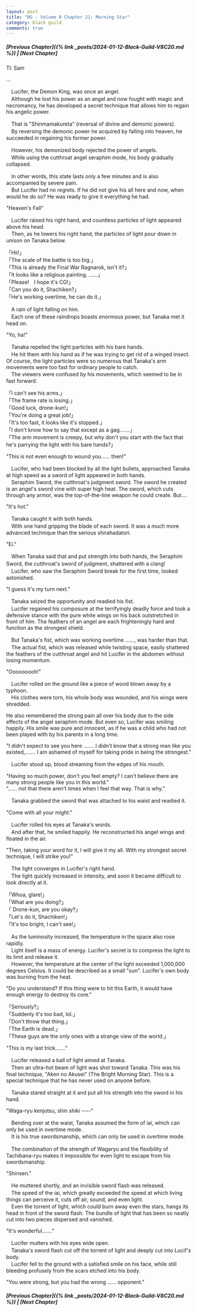 ```yaml
---
layout: post
title: "BG - Volume 8 Chapter 21: Morning Star"
category: black guild
comments: true
---
```


##### [Previous Chapter]({% link _posts/2024-01-12-Black-Guild-V8C20.md %}) \| [Next Chapter]


Tl: Sam


…



　Lucifer, the Demon King, was once an angel.    
　Although he lost his power as an angel and now fought with magic and necromancy, he has developed a secret technique that allows him to regain his angelic power.

　That is "Shinmamakureta" (reversal of divine and demonic powers).    
　By reversing the demonic power he acquired by falling into heaven, he succeeded in regaining his former power.
<!--more-->

　However, his demonized body rejected the power of angels.    
　While using the cutthroat angel seraphim mode, his body gradually collapsed.

　In other words, this state lasts only a few minutes and is also accompanied by severe pain.     
　But Lucifer had no regrets. If he did not give his all here and now, when would he do so? He was ready to give it everything he had.

"Heaven's Fall"

　Lucifer raised his right hand, and countless particles of light appeared above his head.    
　Then, as he lowers his right hand, the particles of light pour down in unison on Tanaka below.

「Hii!」    
「The scale of the battle is too big.」     
「This is already the Final War Ragnarok, isn't it?」    
「It looks like a religious painting. ......」      
「Please!　I hope it's CG!」    
「Can you do it, Shachiken?」    
「He's working overtime, he can do it.」

　A rain of light falling on him.     
　Each one of these raindrops boasts enormous power, but Tanaka met it head on.

"Yo, ha!"

　Tanaka repelled the light particles with his bare hands.    
　He hit them with his hand as if he was trying to get rid of a winged insect. Of course, the light particles were so numerous that Tanaka's arm movements were too fast for ordinary people to catch.     
　The viewers were confused by his movements, which seemed to be in fast forward.

「I can't see his arms.」      
「The frame rate is losing.」   
「Good luck, drone-kun!」    
「You're doing a great job!」    
「It's too fast, it looks like it's stopped.」    
「I don't know how to say that except as a gag.......」    
「The arm movement is creepy, but why don't you start with the fact that he's parrying the light with his bare hands?」    

"This is not even enough to wound you...... then!"

　Lucifer, who had been blocked by all the light bullets, approached Tanaka at high speed as a sword of light appeared in both hands.    
　Seraphim Sword, the cutthroat's judgment sword. The sword he created is an angel's sword vine with super high heat. The sword, which cuts through any armor, was the top-of-the-line weapon he could create. But....

"It's hot."

　Tanaka caught it with both hands.    
　With one hand gripping the blade of each sword. It was a much more advanced technique than the serious shirahadatori.

"Ei."

　When Tanaka said that and put strength into both hands, the Seraphim Sword, the cutthroat's sword of judgment, shattered with a clang!　      
　Lucifer, who saw the Seraphim Sword break for the first time, looked astonished. 

"I guess it's my turn next."

　Tanaka seized the opportunity and readied his fist.    
　Lucifer regained his composure at the terrifyingly deadly force and took a defensive stance with the pure white wings on his back outstretched in front of him. The feathers of an angel are each frighteningly hard and function as the strongest shield.

　But Tanaka's fist, which was working overtime ......, was harder than that.    
　The actual fist, which was released while twisting space, easily shattered the feathers of the cutthroat angel and hit Lucifer in the abdomen without losing momentum.

"Ooooooooh!"

　Lucifer rolled on the ground like a piece of wood blown away by a typhoon.      
　His clothes were torn, his whole body was wounded, and his wings were shredded.

He also remembered the strong pain all over his body due to the side effects of the angel seraphim mode. But even so, Lucifer was smiling happily. His smile was pure and innocent, as if he was a child who had not been played with by his parents in a long time.

"I didn't expect to see you here ....... I didn't know that a strong man like you existed,....... I am ashamed of myself for taking pride in being the strongest."

　Lucifer stood up, blood streaming from the edges of his mouth.

  <div data-nat="424166"></div>

"Having so much power, don't you feel empty? I can't believe there are many strong people like you in this world."      
"...... not that there aren't times when I feel that way. That is why."

　Tanaka grabbed the sword that was attached to his waist and readied it.

  "Come with all your might."

　Lucifer rolled his eyes at Tanaka's words.    
　And after that, he smiled happily. He reconstructed his angel wings and floated in the air.

"Then, taking your word for it, I will give it my all. With my strongest secret technique, I will strike you!"

　The light converges in Lucifer's right hand.     
　The light quickly increased in intensity, and soon it became difficult to look directly at it.

「Whoa, glare!」     
「What are you doing?」   
「 Drone-kun, are you okay?」   
「Let's do it, Shachiken!」   
「It's too bright, I can't see!」   

　As the luminosity increased, the temperature in the space also rose rapidly.    
　Light itself is a mass of energy. Lucifer's secret is to compress the light to its limit and release it.    
　However, the temperature at the center of the light exceeded 1,000,000 degrees Celsius. It could be described as a small "sun". Lucifer's own body was burning from the heat.

"Do you understand? If this thing were to hit this Earth, it would have enough energy to destroy its core."    

「Seriously?」    
「Suddenly it's too bad, lol.」   
「Don't throw that thing.」    
「The Earth is dead.」    
「These guys are the only ones with a strange view of the world.」 

"This is my last trick......."

　Lucifer released a ball of light aimed at Tanaka.     
　Then an ultra-hot beam of light was shot toward Tanaka. This was his final technique, "Aken no Akusei" (The Bright Morning Star). This is a special technique that he has never used on anyone before.

　Tanaka stared straight at it and put all his strength into the sword in his hand.

"Waga-ryu kenjutsu, shin shiki ----"

　Bending over at the waist, Tanaka assumed the form of iai, which can only be used in overtime mode.     
　It is his true swordsmanship, which can only be used in overtime mode.

　The combination of the strength of Wagaryu and the flexibility of Tachibana-ryu makes it impossible for even light to escape from his swordsmanship.

"Shinsen."

　He muttered shortly, and an invisible sword flash was released.     
　The speed of the iai, which greatly exceeded the speed at which living things can perceive it, cuts off air, sound, and even light.    
　Even the torrent of light, which could burn away even the stars, hangs its head in front of the sword flash. The bundle of light that has been so neatly cut into two pieces dispersed and vanished.

"It's wonderful......."

　Lucifer mutters with his eyes wide open.    
　Tanaka's sword flash cut off the torrent of light and deeply cut into Lucif's body.    
　Lucifer fell to the ground with a satisfied smile on his face, while still bleeding profusely from the scars etched into his body.

"You were strong, but you had the wrong ...... opponent."



##### [Previous Chapter]({% link _posts/2024-01-12-Black-Guild-V8C20.md %}) \| [Next Chapter]

